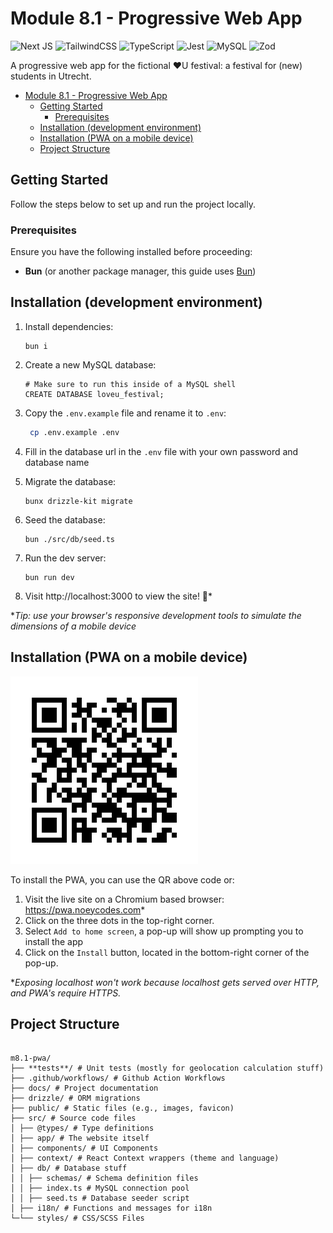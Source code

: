 # Module 8.1 - Progressive Web App

![Next JS](https://img.shields.io/badge/Next-black?style=for-the-badge&logo=next.js&logoColor=white)
![TailwindCSS](https://img.shields.io/badge/tailwindcss-%2338B2AC.svg?style=for-the-badge&logo=tailwind-css&logoColor=white)
![TypeScript](https://img.shields.io/badge/typescript-%23007ACC.svg?style=for-the-badge&logo=typescript&logoColor=white)
![Jest](https://img.shields.io/badge/-jest-%23C21325?style=for-the-badge&logo=jest&logoColor=white)
![MySQL](https://img.shields.io/badge/mysql-4479A1.svg?style=for-the-badge&logo=mysql&logoColor=white)
![Zod](https://img.shields.io/badge/zod-%233068b7.svg?style=for-the-badge&logo=zod&logoColor=white)

A progressive web app for the fictional ❤️U festival: a festival for (new) students in Utrecht.

- [Module 8.1 - Progressive Web App](#module-81---progressive-web-app)
  - [Getting Started](#getting-started)
    - [Prerequisites](#prerequisites)
  - [Installation (development environment)](#installation-development-environment)
  - [Installation (PWA on a mobile device)](#installation-pwa-on-a-mobile-device)
  - [Project Structure](#project-structure)

## Getting Started

Follow the steps below to set up and run the project locally.

### Prerequisites

Ensure you have the following installed before proceeding:

- **Bun** (or another package manager, this guide uses [Bun](https://bun.sh/))

## Installation (development environment)

1. Install dependencies:
   ```
   bun i
   ```
2. Create a new MySQL database:
   ```
   # Make sure to run this inside of a MySQL shell
   CREATE DATABASE loveu_festival;
   ```
3. Copy the `.env.example` file and rename it to `.env`:

   ```bash
    cp .env.example .env
   ```

4. Fill in the database url in the `.env` file with your own password and database name
5. Migrate the database:
   ```
   bunx drizzle-kit migrate
   ```
6. Seed the database:
   ```
   bun ./src/db/seed.ts
   ```
7. Run the dev server:

   ```
   bun run dev
   ```

8. Visit http://localhost:3000 to view the site! 🚀\*

\*_Tip: use your browser's responsive development tools to simulate the dimensions of a mobile device_

## Installation (PWA on a mobile device)

![QR Code](./public/img/qr-code.png)

To install the PWA, you can use the QR above code or:

1. Visit the live site on a Chromium based browser: https://pwa.noeycodes.com*
2. Click on the three dots in the top-right corner.
3. Select `Add to home screen`, a pop-up will show up prompting you to install the app
4. Click on the `Install` button, located in the bottom-right corner of the pop-up.

\*_Exposing localhost won't work because localhost gets served over HTTP, and PWA's require HTTPS._

## Project Structure

```

m8.1-pwa/
├── **tests**/ # Unit tests (mostly for geolocation calculation stuff)
├── .github/workflows/ # Github Action Workflows
├── docs/ # Project documentation
├── drizzle/ # ORM migrations
├── public/ # Static files (e.g., images, favicon)
├── src/ # Source code files
│ ├── @types/ # Type definitions
│ ├── app/ # The website itself
│ ├── components/ # UI Components
│ ├── context/ # React Context wrappers (theme and language)
│ ├── db/ # Database stuff
│ │ ├── schemas/ # Schema definition files
│ │ ├── index.ts # MySQL connection pool
│ │ ├── seed.ts # Database seeder script
│ ├── i18n/ # Functions and messages for i18n
└─└── styles/ # CSS/SCSS Files

```
